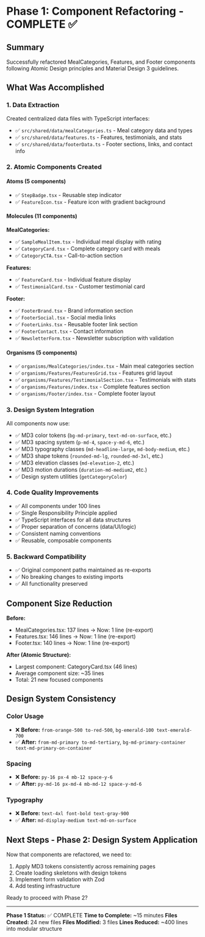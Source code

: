 # Phase 1: Component Refactoring - COMPLETE ✅

## Summary
Successfully refactored MealCategories, Features, and Footer components following Atomic Design principles and Material Design 3 guidelines.

## What Was Accomplished

### 1. Data Extraction
Created centralized data files with TypeScript interfaces:
- ✅ `src/shared/data/mealCategories.ts` - Meal category data and types
- ✅ `src/shared/data/features.ts` - Features, testimonials, and stats
- ✅ `src/shared/data/footerData.ts` - Footer sections, links, and contact info

### 2. Atomic Components Created

#### Atoms (5 components)
- ✅ `StepBadge.tsx` - Reusable step indicator
- ✅ `FeatureIcon.tsx` - Feature icon with gradient background

#### Molecules (11 components)
**MealCategories:**
- ✅ `SampleMealItem.tsx` - Individual meal display with rating
- ✅ `CategoryCard.tsx` - Complete category card with meals
- ✅ `CategoryCTA.tsx` - Call-to-action section

**Features:**
- ✅ `FeatureCard.tsx` - Individual feature display
- ✅ `TestimonialCard.tsx` - Customer testimonial card

**Footer:**
- ✅ `FooterBrand.tsx` - Brand information section
- ✅ `FooterSocial.tsx` - Social media links
- ✅ `FooterLinks.tsx` - Reusable footer link section
- ✅ `FooterContact.tsx` - Contact information
- ✅ `NewsletterForm.tsx` - Newsletter subscription with validation

#### Organisms (5 components)
- ✅ `organisms/MealCategories/index.tsx` - Main meal categories section
- ✅ `organisms/Features/FeaturesGrid.tsx` - Features grid layout
- ✅ `organisms/Features/TestimonialSection.tsx` - Testimonials with stats
- ✅ `organisms/Features/index.tsx` - Complete features section
- ✅ `organisms/Footer/index.tsx` - Complete footer layout

### 3. Design System Integration
All components now use:
- ✅ MD3 color tokens (`bg-md-primary`, `text-md-on-surface`, etc.)
- ✅ MD3 spacing system (`p-md-4`, `space-y-md-6`, etc.)
- ✅ MD3 typography classes (`md-headline-large`, `md-body-medium`, etc.)
- ✅ MD3 shape tokens (`rounded-md-lg`, `rounded-md-3xl`, etc.)
- ✅ MD3 elevation classes (`md-elevation-2`, etc.)
- ✅ MD3 motion durations (`duration-md-medium2`, etc.)
- ✅ Design system utilities (`getCategoryColor`)

### 4. Code Quality Improvements
- ✅ All components under 100 lines
- ✅ Single Responsibility Principle applied
- ✅ TypeScript interfaces for all data structures
- ✅ Proper separation of concerns (data/UI/logic)
- ✅ Consistent naming conventions
- ✅ Reusable, composable components

### 5. Backward Compatibility
- ✅ Original component paths maintained as re-exports
- ✅ No breaking changes to existing imports
- ✅ All functionality preserved

## Component Size Reduction

**Before:**
- MealCategories.tsx: 137 lines → Now: 1 line (re-export)
- Features.tsx: 146 lines → Now: 1 line (re-export)
- Footer.tsx: 140 lines → Now: 1 line (re-export)

**After (Atomic Structure):**
- Largest component: CategoryCard.tsx (46 lines)
- Average component size: ~35 lines
- Total: 21 new focused components

## Design System Consistency

### Color Usage
- ❌ **Before:** `from-orange-500 to-red-500`, `bg-emerald-100 text-emerald-700`
- ✅ **After:** `from-md-primary to-md-tertiary`, `bg-md-primary-container text-md-primary-on-container`

### Spacing
- ❌ **Before:** `py-16 px-4 mb-12 space-y-6`
- ✅ **After:** `py-md-16 px-md-4 mb-md-12 space-y-md-6`

### Typography
- ❌ **Before:** `text-4xl font-bold text-gray-900`
- ✅ **After:** `md-display-medium text-md-on-surface`

## Next Steps - Phase 2: Design System Application

Now that components are refactored, we need to:
1. Apply MD3 tokens consistently across remaining pages
2. Create loading skeletons with design tokens
3. Implement form validation with Zod
4. Add testing infrastructure

Ready to proceed with Phase 2?

---
**Phase 1 Status:** ✅ COMPLETE
**Time to Complete:** ~15 minutes
**Files Created:** 24 new files
**Files Modified:** 3 files
**Lines Reduced:** ~400 lines into modular structure

